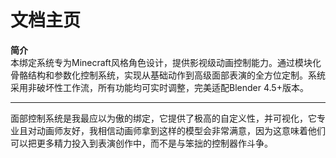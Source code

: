 # 文档主页
**简介**  
本绑定系统专为Minecraft风格角色设计，提供影视级动画控制能力。通过模块化骨骼结构和参数化控制系统，实现从基础动作到高级面部表演的全方位定制。系统采用非破坏性工作流，所有功能均可实时调整，完美适配Blender 4.5+版本。

---

面部控制系统是我最应以为傲的绑定，它提供了极高的自定义性，并可视化，它专业且对动画师友好，我相信动画师拿到这样的模型会非常满意，因为这意味着他们可以把更多精力投入到表演创作中，而不是与笨拙的控制器作斗争。